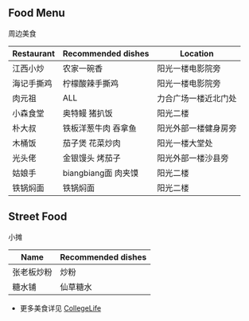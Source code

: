 ## Food Menu
周边美食

| Restaurant | Recommended dishes | Location |
| ---------- | ------------------ | -------- |
| 江西小炒  |  农家一碗香 | 阳光一楼电影院旁 |
| 海记手撕鸡 | 柠檬酸辣手撕鸡 | 阳光一楼电影院旁 |
| 肉元祖 | ALL | 力合广场一楼近北门处 |
| 小森食堂 | 奥特鳗 猪扒饭 | 阳光二楼 |
| 朴大叔 | 铁板洋葱牛肉 吞拿鱼 | 阳光外部一楼健身房旁 |
| 木桶饭 | 茄子煲 花菜炒肉 | 阳光一楼大堂处 |
| 光头佬 | 金银馒头 烤茄子 | 阳光外部一楼沙县旁 |
| 姑娘手 | biangbiang面 肉夹馍 | 阳光二楼 |
| 铁锅焖面 | 铁锅焖面 | 阳光二楼 |

## Street Food
小摊

| Name | Recommended dishes |
| ---------- | ------------------ |
| 张老板炒粉 | 炒粉 |
| 糖水铺 | 仙草糖水 |

- 更多美食详见 [CollegeLife](./CollegeLife.md)
